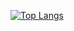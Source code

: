 [![Top Langs](https://github-readme-stats.vercel.app/api/top-langs/?username=Rodrigo1362&layout=compact&theme=tokyonight)](https://github-readme-stats.vercel.app/api/top-langs/?username=Rodrigo1362&layout=compact&theme=dark
)

